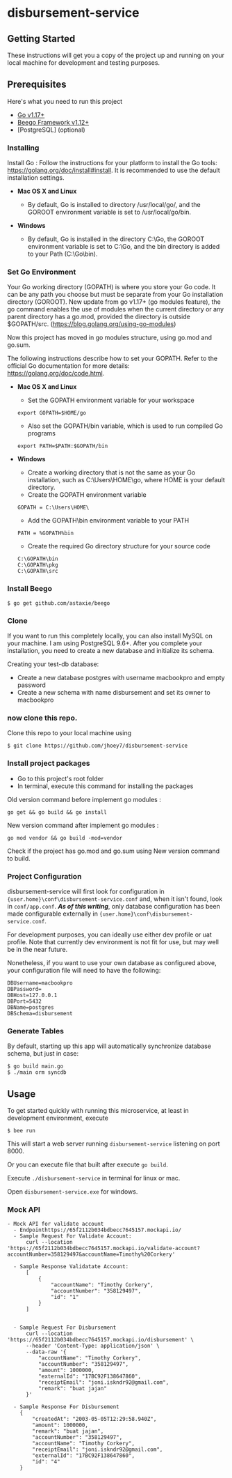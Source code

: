 # disbursement-service

## Getting Started

These instructions will get you a copy of the project up and running on your local machine for development and testing purposes.

## Prerequisites

Here's what you need to run this project
- [Go v1.17+](https://golang.org/dl/)
- [Beego Framework v1.12+](https://beego.me/quickstart)
- [PostgreSQL] (optional)

### Installing

Install Go :
Follow the instructions for your platform to install the Go tools: https://golang.org/doc/install#install. It is recommended to use the default installation settings.

- **Mac OS X and Linux**
    - By default, Go is installed to directory /usr/local/go/, and the GOROOT environment variable is set to /usr/local/go/bin.

- **Windows**
    - By default, Go is installed in the directory C:\Go, the GOROOT environment variable is set to C:\Go\, and the bin directory is added to your Path (C:\Go\bin).

### Set Go Environment

Your Go working directory (GOPATH) is where you store your Go code. It can be any path you choose but must be separate from your Go installation directory (GOROOT).
New update from go v1.17+ (go modules feature), the go command enables the use of modules when the current directory or any parent directory has a go.mod, provided the directory is outside $GOPATH/src. (https://blog.golang.org/using-go-modules)

Now this project has moved in go modules structure, using go.mod and go.sum.

The following instructions describe how to set your GOPATH. Refer to the official Go documentation for more details: https://golang.org/doc/code.html.

- **Mac OS X and Linux**
    - Set the GOPATH environment variable for your workspace
    ```shell
    export GOPATH=$HOME/go
    ```
    - Also set the GOPATH/bin variable, which is used to run compiled Go programs
    ```shell
    export PATH=$PATH:$GOPATH/bin
    ```

- **Windows**
    - Create a working directory that is not the same as your Go installation, such as C:\Users\HOME\go, where HOME is your default directory.
    - Create the GOPATH environment variable
    ```shell
    GOPATH = C:\Users\HOME\
    ```
    - Add the GOPATH\bin environment variable to your PATH
    ```shell
    PATH = %GOPATH%bin
    ```
    - Create the required Go directory structure for your source code
    ```shell
    C:\GOPATH\bin
    C:\GOPATH\pkg
    C:\GOPATH\src
    ```

### Install Beego

```shell
$ go get github.com/astaxie/beego
```

### Clone

If you want to run this completely locally, you can also install MySQL on your machine. I am using PostgreSQL 9.6+.  After you complete your installation, you need to create a new database and initialize its schema.

Creating your test-db database:

* Create a new database postgres with username macbookpro and empty password
* Create a new schema with name disbursement and set its owner to macbookpro

### now clone this repo.

Clone this repo to your local machine using
```shell
$ git clone https://github.com/jhoey7/disbursement-service
```

### Install project packages
- Go to this project's root folder
- In terminal, execute this command for installing the packages

Old version command before implement go modules :
```shell
go get && go build && go install
```

New version command after implement go modules :
```shell
go mod vendor && go build -mod=vendor
```
Check if the project has go.mod and go.sum using New version command to build.

### Project Configuration

disbursement-service will first look for configuration in `{user.home}\conf\disbursement-service.conf` and, when it isn't found, look in `conf/app.conf`.  __*As of this writing*__, only database configuration has been made configurable externally in `{user.home}\conf\disbursement-service.conf`.

For development purposes, you can ideally use either dev profile or uat profile. Note that currently dev environment is not fit for use, but may well be in the near future.

Nonetheless, if you want to use your own database as configured above, your configuration file will need to have the following:

```
DBUsername=macbookpro
DBPassword=
DBHost=127.0.0.1
DBPort=5432
DBName=postgres
DBSchema=disbursement
```

### Generate Tables

By default, starting up this app will automatically synchronize database schema, but just in case:
```shell
$ go build main.go
$ ./main orm syncdb
```

## Usage

To get started quickly with running this microservice, at least in development environment, execute
```shell
$ bee run
```
This will start a web server running `disbursement-service` listening on port 8000.

Or you can execute file that built after execute `go build`.

Execute `./disbursement-service` in terminal for linux or mac.

Open `disbursement-service.exe` for windows.

### Mock API

```
- Mock API for validate account
  - Endpointhttps://65f2112b034bdbecc7645157.mockapi.io/
  - Sample Request For Validate Account:
      curl --location 'https://65f2112b034bdbecc7645157.mockapi.io/validate-account?accountNumber=358129497&accountName=Timothy%20Corkery'

  - Sample Response Validatate Account:
      [
          {
              "accountName": "Timothy Corkery",
              "accountNumber": "358129497",
              "id": "1"
          }
      ]
    
  
  - Sample Request For Disbursement
      curl --location 'https://65f2112b034bdbecc7645157.mockapi.io/disbursement' \
      --header 'Content-Type: application/json' \
      --data-raw '{
          "accountName": "Timothy Corkery",
          "accountNumber": "358129497",
          "amount": 1000000,
          "externalId": "17BC92F138647860",
          "receiptEmail": "joni.iskndr92@gmail.com",
          "remark": "buat jajan"
      }'
      
  - Sample Response For Disbursement
    {
        "createdAt": "2003-05-05T12:29:58.940Z",
        "amount": 1000000,
        "remark": "buat jajan",
        "accountNumber": "358129497",
        "accountName": "Timothy Corkery",
        "receiptEmail": "joni.iskndr92@gmail.com",
        "externalId": "17BC92F138647860",
        "id": "4"
    }
```
